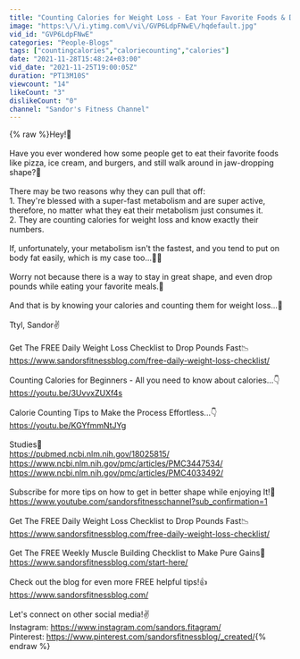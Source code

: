 ```yaml
---
title: "Counting Calories for Weight Loss - Eat Your Favorite Foods & Drop Pounds"
image: "https:\/\/i.ytimg.com\/vi\/GVP6LdpFNwE\/hqdefault.jpg"
vid_id: "GVP6LdpFNwE"
categories: "People-Blogs"
tags: ["countingcalories","caloriecounting","calories"]
date: "2021-11-28T15:48:24+03:00"
vid_date: "2021-11-25T19:00:05Z"
duration: "PT13M10S"
viewcount: "14"
likeCount: "3"
dislikeCount: "0"
channel: "Sandor's Fitness Channel"
---
```

{% raw %}Hey!🖖<br /><br />Have you ever wondered how some people get to eat their favorite foods like pizza, ice cream, and burgers, and still walk around in jaw-dropping shape?🤔<br /><br />There may be two reasons why they can pull that off:<br />1. They're blessed with a super-fast metabolism and are super active, therefore, no matter what they eat their metabolism just consumes it.<br />2. They are counting calories for weight loss and know exactly their numbers.<br /><br />If, unfortunately, your metabolism isn't the fastest, and you tend to put on body fat easily, which is my case too...🤦‍♂️<br /><br />Worry not because there is a way to stay in great shape, and even drop pounds while eating your favorite meals.🍕<br /><br />And that is by knowing your calories and counting them for weight loss...🍗<br /><br />Ttyl, Sandor✌<br /><br />Get The FREE Daily Weight Loss Checklist to Drop Pounds Fast📉<br /><a rel="nofollow" target="blank" href="https://www.sandorsfitnessblog.com/free-daily-weight-loss-checklist/">https://www.sandorsfitnessblog.com/free-daily-weight-loss-checklist/</a><br /><br />Counting Calories for Beginners - All you need to know about calories...👇<br /><a rel="nofollow" target="blank" href="https://youtu.be/3UvvxZUXf4s">https://youtu.be/3UvvxZUXf4s</a><br /><br />Calorie Counting Tips to Make the Process Effortless...👇<br /><a rel="nofollow" target="blank" href="https://youtu.be/KGYfmmNtJYg">https://youtu.be/KGYfmmNtJYg</a><br /><br />Studies📝<br /><a rel="nofollow" target="blank" href="https://pubmed.ncbi.nlm.nih.gov/18025815/">https://pubmed.ncbi.nlm.nih.gov/18025815/</a><br /><a rel="nofollow" target="blank" href="https://www.ncbi.nlm.nih.gov/pmc/articles/PMC3447534/">https://www.ncbi.nlm.nih.gov/pmc/articles/PMC3447534/</a><br /><a rel="nofollow" target="blank" href="https://www.ncbi.nlm.nih.gov/pmc/articles/PMC4033492/">https://www.ncbi.nlm.nih.gov/pmc/articles/PMC4033492/</a><br /><br />Subscribe for more tips on how to get in better shape while enjoying It!💪<br /><a rel="nofollow" target="blank" href="https://www.youtube.com/sandorsfitnesschannel?sub_confirmation=1">https://www.youtube.com/sandorsfitnesschannel?sub_confirmation=1</a><br /><br />Get The FREE Daily Weight Loss Checklist to Drop Pounds Fast📉<br /><a rel="nofollow" target="blank" href="https://www.sandorsfitnessblog.com/free-daily-weight-loss-checklist/">https://www.sandorsfitnessblog.com/free-daily-weight-loss-checklist/</a><br /><br />Get The FREE Weekly Muscle Building Checklist to Make Pure Gains💪<br /><a rel="nofollow" target="blank" href="https://www.sandorsfitnessblog.com/start-here/">https://www.sandorsfitnessblog.com/start-here/</a><br /><br />Check out the blog for even more FREE helpful tips!👍<br /><a rel="nofollow" target="blank" href="https://www.sandorsfitnessblog.com/">https://www.sandorsfitnessblog.com/</a><br /><br />Let's connect on other social media!✌<br />Instagram: <a rel="nofollow" target="blank" href="https://www.instagram.com/sandors.fitagram/">https://www.instagram.com/sandors.fitagram/</a><br />Pinterest: <a rel="nofollow" target="blank" href="https://www.pinterest.com/sandorsfitnessblog/_created/">https://www.pinterest.com/sandorsfitnessblog/_created/</a>{% endraw %}
